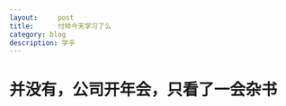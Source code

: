 ```yaml
---
layout:     post
title:      付帅今天学习了么
category: blog
description: 学乎
---
```


# 并没有，公司开年会，只看了一会杂书



